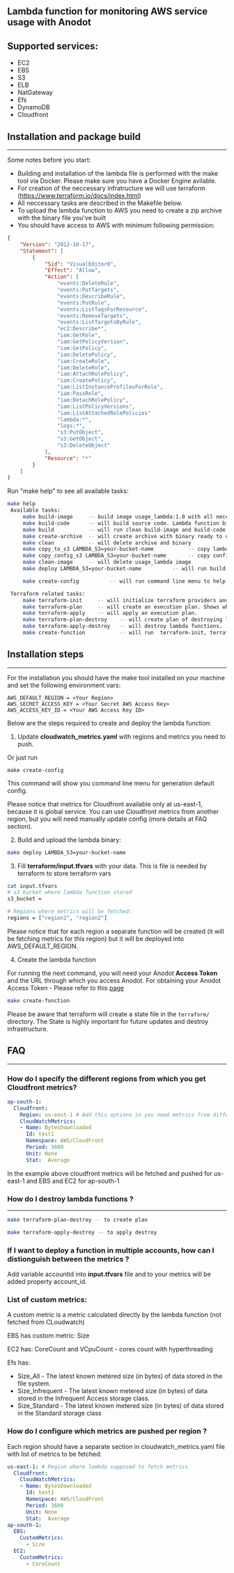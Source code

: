 ## Lambda function for monitoring AWS service usage with Anodot

## Supported services:
- EC2
- EBS
- S3
- ELB 
- NatGateway
- Efs
- DynamoDB
- Cloudfront

## Installation and package build
---
Some notes before you start: 
- Building and installation of the lambda file is performed with the make tool via Docker. Please make sure you have a Docker Engine avilable.
- For creation of the neccessary infratructure we will use terraform (https://www.terraform.io/docs/index.html)
- All neccessary tasks are described in the Makefile below. 
- To upload the lambda function to AWS you need to create a zip archive with the binary file you've built
- You should have access to AWS with minimum following permission:
``` json
{
    "Version": "2012-10-17",
    "Statement": [
        {
            "Sid": "VisualEditor0",
            "Effect": "Allow",
            "Action": [
                "events:DeleteRule",
                "events:PutTargets",
                "events:DescribeRule",
                "events:PutRule",
                "events:ListTagsForResource",
                "events:RemoveTargets",
                "events:ListTargetsByRule",
                "ec2:Describe*",
                "iam:GetRole",
                "iam:GetPolicyVersion",
                "iam:GetPolicy",
                "iam:DeletePolicy",
                "iam:CreateRole",
                "iam:DeleteRole",
                "iam:AttachRolePolicy",
                "iam:CreatePolicy",
                "iam:ListInstanceProfilesForRole",
                "iam:PassRole",
                "iam:DetachRolePolicy",
                "iam:ListPolicyVersions",
                "iam:ListAttachedRolePolicies"
                "lambda:*",
                "logs:*",
                "s3:PutObject",
                "s3:GetObject",
                "s3:DeleteObject"
            ],
            "Resource": "*"
        }
    ]
}
``` 
Run "make help" to see all available tasks:

```bash
make help
 Available tasks:
	 make build-image     -- build image usage_lambda:1.0 with all necessary dependencies for lambda function build and lamdba function creation
	 make build-code      -- will build source code. Lambda function binary name usage_lambda
	 make build           -- will run clean build-image and build-code
	 make create-archive  -- will create archive with binary ready to upload on S3
	 make clean           -- will delete archive and binary
	 make copy_to_s3 LAMBDA_S3=your-bucket-name           -- copy lambda archive to s3
	 make copy_config_s3 LAMBDA_S3=your-bucket-name       -- copy config file to s3
	 make clean-image     -- will delete usage_lambda image
	 make deploy LAMBDA_S3=your-bucket-name          -- will run build-image, build, build-image, copy_to_s3

	 make create-config          -- will run command line menu to help build a new config file

 Terraform related tasks:
	 make terraform-init     -- will initialize terraform providers and modules
	 make terraform-plan     -- will create an execution plan. Shows what will done. What services will be created
	 make terraform-apply    -- will apply an execution plan.
	 make terraform-plan-destroy    -- will create plan of destroying lambda function.
	 make terraform-apply-destroy   -- will destroy lambda functions.
	 make create-function           -- will run  terraform-init, terraform-plan, terraform-apply .
``` 

## Installation steps
---
For the installation you should have the make tool installed on your machine and set the following environment vars:

``` 
AWS_DEFAULT_REGION = <Your Region>
AWS_SECRET_ACCESS_KEY = <Your Secret AWS Access Key>
AWS_ACCESS_KEY_ID = <Your AWS Access Key ID>
``` 

Below are the steps required to create and deploy the lambda function:

1. Update **cloudwatch_metrics.yaml** with regions and metrics you need to push. 

Or just run 
```
make create-config
```
This command will show you command line menu for generation default config.

Please notice that metrics for Cloudfront available only at us-east-1, because it is global service. You can use Cloudfront metrics from another region, but you will need manually update config (more details at FAQ section).

2. Build and upload the lambda binary:

``` bash
make deploy LAMBDA_S3=your-bucket-name
```

3.  Fill **terraform/input.tfvars** with your data. This is file is needed by terraform to store terraform vars

``` bash 
cat input.tfvars
# s3 bucket where lambda function stored
s3_bucket =

# Regions where metrics will be fetched:
regions = ["region1", "region2"]
```

Please notice that for each region a separate function will be created (it will be fetching metrics for this region) but it will be deployed into AWS_DEFAULT_REGION. 



4. Create the lambda function

For running the next command, you will need your Anodot **Access Token** and the URL through which you access Anodot.
For obtaining your Anodot Access Token - Please refer to this [page](https://support.anodot.com/hc/en-us/articles/360002631114-Token-Management-) 

```bash
make create-function
```

Please be aware that terraform will create a state file in the ```terraform/``` directory. The State is highly important for future updates and destroy infrastructure.

## FAQ 
---

### How do I specify the different regions from which you get Cloudfront metrics?
``` yaml
ap-south-1:
  Cloudfront:
    Region: us-east-1 # Add this options in you need metrics from different region
    CloudWatchMetrics:
    - Name: BytesDownloaded
      Id: test1
      Namespace: AWS/CloudFront
      Period: 3600
      Unit: None
      Stat:  Average
```
In the example above cloudfront metrics will be fetched and pushed for us-east-1 and EBS and EC2 for ap-south-1

### How do I destroy lambda functions ?
---
``` bash
make terraform-plan-destroy -- to create plan 

make terraform-apply-destroy -- to apply destroy
```
### If I want to deploy a function in multiple accounts, how can I distionguish between the metrics ?

Add variable accountId into **input.tfvars** file and to your metrics will be added property account_id.

### List of custom metrics:
A custom metric is a metric calculated directly by the lambda function (not fetched from CLoudwatch)

EBS has custom metric: Size

EC2 has: CoreCount and VCpuCount - cores count with hyperthreading 

Efs has: 
- Size_All - The latest known metered size (in bytes) of data stored in the file system.
- Size_Infrequent - The latest known metered size (in bytes) of data stored in the Infrequent Access storage class.
- Size_Standard - The latest known metered size (in bytes) of data stored in the Standard storage class

### How do I configure which metrics are pushed per region ?
Each region should have a separate section in cloudwatch_metrics.yaml file with list of metrics to be fetched: 
```yaml
us-east-1: # Region where lambda supposed to fetch metrics
  Cloudfront:
    CloudWatchMetrics:
    - Name: BytesDownloaded
      Id: test1
      Namespace: AWS/CloudFront
      Period: 3600
      Unit: None
      Stat:  Average
ap-south-1:
  EBS:
    CustomMetrics:
      - Size
  EC2:
    CustomMetrics:
      - CoreCount
```

